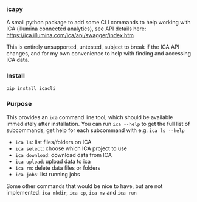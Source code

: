 ### icapy
A small python package to add some CLI commands to help working with ICA 
(illumina connected analytics), see API details here: 
https://ica.illumina.com/ica/api/swagger/index.htm

This is entirely unsupported, untested, subject to break if the ICA API changes,
and for my own convenience to help with finding and accessing ICA data.

### Install
```sh
pip install icacli
```

### Purpose
This provides an `ica` command line tool, which should be available immediately
after installation. You can run `ica --help` to get the full list of subcommands,
get help for each subcommand with e.g. `ica ls --help`

 - `ica ls`: list files/folders on ICA
 - `ica select`: choose which ICA project to use
 - `ica download`: download data from ICA
 - `ica upload`: upload data to ica
 - `ica rm`: delete data files or folders
 - `ica jobs`: list running jobs

Some other commands that would be nice to have, but are not implemented: 
`ica mkdir`, `ica cp`, `ica mv` and `ica run`
